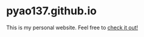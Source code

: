 # pyao137.github.io

This is my personal website. Feel free to [check it out!](https://pyao137.github.io/)
